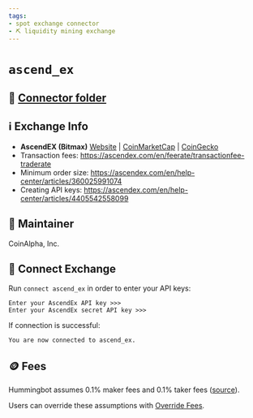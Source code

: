 ```yaml
---
tags:
- spot exchange connector
- ⛏️ liquidity mining exchange
---
```


# `ascend_ex`

## 📁 [Connector folder](https://github.com/CoinAlpha/hummingbot/tree/master/hummingbot/connector/exchange/ascend_ex)

## ℹ️ Exchange Info

* **AscendEX (Bitmax)** [Website](https://ascendex.com/) | [CoinMarketCap](https://coinmarketcap.com/exchanges/ascendex/) | [CoinGecko](https://www.coingecko.com/en/exchanges/ascendex)
* Transaction fees: https://ascendex.com/en/feerate/transactionfee-traderate
* Minimum order size: https://ascendex.com/en/help-center/articles/360025991074
* Creating API keys: https://ascendex.com/en/help-center/articles/4405542558099

## 👷 Maintainer

CoinAlpha, Inc.

## 🔑 Connect Exchange

Run `connect ascend_ex` in order to enter your API keys:
 
```
Enter your AscendEx API key >>>
Enter your AscendEx secret API key >>>
```

If connection is successful:
```
You are now connected to ascend_ex.
```

## 🪙 Fees

Hummingbot assumes 0.1% maker fees and 0.1% taker fees ([source](https://github.com/CoinAlpha/hummingbot/blob/master/hummingbot/connector/exchange/ascend_ex/ascend_ex_utils.py#L15)).

Users can override these assumptions with [Override Fees](/global-configs/override-fees/).

